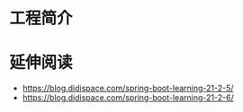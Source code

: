 # 工程简介

# 延伸阅读
* https://blog.didispace.com/spring-boot-learning-21-2-5/
* https://blog.didispace.com/spring-boot-learning-21-2-6/